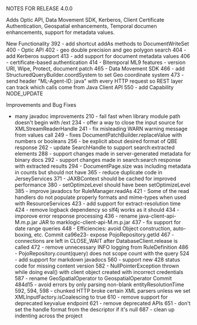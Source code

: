 NOTES FOR RELEASE 4.0.0

Adds Optic API, Data Movement SDK, Kerberos, Client Certificate Authentication, Geospatial enhancements,
Temporal documen enhancements, support for metadata values.

New Functionality
392 - add shortcut addAs methods to DocumentWriteSet
400 - Optic API
402 - geo double precision and geo polygon search
404 - add Kerberos support
413 - add support for document metadata values
406 - certificate-based authentication
414 - Bitemporal ML9 features - version URI, Wipe, Protect, document patch
465 - Data Movement SDK
466 - add StructuredQueryBuilder.coordSystem to set Geo coordinate system
473 - send header "ML-Agent-ID: java" with every HTTP request so REST layer can track which calls come
from Java Client API
550 - add Capability NODE_UPDATE

Improvements and Bug Fixes
- many javadoc improvements
210 - fail fast when library module path doesn't begin with /ext
234 - offer a way to close the input source for XMLStreamReaderHandle
241 - fix misleading WARN warning message from values call
249 - fixes DocumentPatchBuilder.replaceValue with numbers or booleans
256 - be explicit about desired format of QBE response
262 - update SearchHandle to support search:extracted elements
288 - support changes made in server-generated metadata for binary docs
292 - support changes made in search:search response with extracted results
294 - DocumentPage.size was including metadata in counts but should not have
365 - reduce duplicate code in JerseyServices
371 - JAXBContext should be cached for improved performance
380 - setOptimzeLevel should have been setOptimizeLevel
385 - improve javadocs for RuleManager.readAs
421 - Some of the read handlers do not populate properly formats and mime-types when used with
ResourceServices
423 - add support for extract-resolution time
424 - remove logback dependency so slf4j works as it should
434 - imporove error response processing
436 - rename java-client-api-M.m.p.jar JAR to marklogic-client-api-M.m.p.jar
437 - fix support for date range queries
448 - Efficiencies: avoid Object construction, auto-boxing, etc.
Commit ca96e23- expose PojoRepository.getId
467 - connections are left in CLOSE_WAIT after DatabaseClient.release is called
472 - remove unnecessary INFO logging from RuleDefinition
486 - PojoRepository.count(query) does not scope count with the query
524 - add support for markdown javadocs
560 - support new 428 status code for missing content version
582 - NullPointerException thrown while doing eval() with client object created with incorrect credentials
587 - rename GeoSpatialOperator to GeospatialOperator
Commit 484d15 - avoid errors by only parsing non-blank entityResolutionTime
592, 594, 598 - chunked HTTP broke certain XML parsers unless we set XMLInputFactory.isCoalescing to true
610 - remove support for deprecated keyvalue endpoint
621 - remove deprecated APIs
651 - don't set the handle format from the descriptor if it's null
687 - clean up indenting across the project
